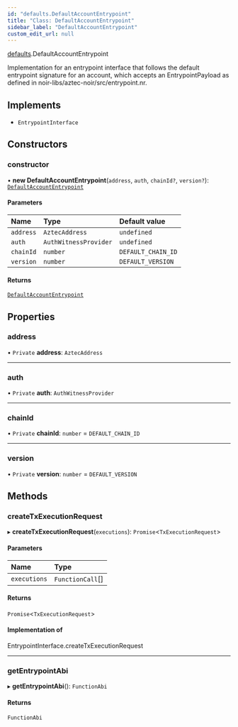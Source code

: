 ```yaml
---
id: "defaults.DefaultAccountEntrypoint"
title: "Class: DefaultAccountEntrypoint"
sidebar_label: "DefaultAccountEntrypoint"
custom_edit_url: null
---
```


[defaults](../modules/defaults.md).DefaultAccountEntrypoint

Implementation for an entrypoint interface that follows the default entrypoint signature
for an account, which accepts an EntrypointPayload as defined in noir-libs/aztec-noir/src/entrypoint.nr.

## Implements

- `EntrypointInterface`

## Constructors

### constructor

• **new DefaultAccountEntrypoint**(`address`, `auth`, `chainId?`, `version?`): [`DefaultAccountEntrypoint`](defaults.DefaultAccountEntrypoint.md)

#### Parameters

| Name | Type | Default value |
| :------ | :------ | :------ |
| `address` | `AztecAddress` | `undefined` |
| `auth` | `AuthWitnessProvider` | `undefined` |
| `chainId` | `number` | `DEFAULT_CHAIN_ID` |
| `version` | `number` | `DEFAULT_VERSION` |

#### Returns

[`DefaultAccountEntrypoint`](defaults.DefaultAccountEntrypoint.md)

## Properties

### address

• `Private` **address**: `AztecAddress`

___

### auth

• `Private` **auth**: `AuthWitnessProvider`

___

### chainId

• `Private` **chainId**: `number` = `DEFAULT_CHAIN_ID`

___

### version

• `Private` **version**: `number` = `DEFAULT_VERSION`

## Methods

### createTxExecutionRequest

▸ **createTxExecutionRequest**(`executions`): `Promise`\<`TxExecutionRequest`\>

#### Parameters

| Name | Type |
| :------ | :------ |
| `executions` | `FunctionCall`[] |

#### Returns

`Promise`\<`TxExecutionRequest`\>

#### Implementation of

EntrypointInterface.createTxExecutionRequest

___

### getEntrypointAbi

▸ **getEntrypointAbi**(): `FunctionAbi`

#### Returns

`FunctionAbi`
